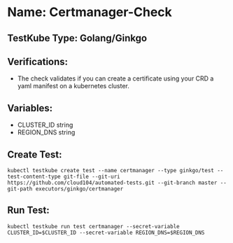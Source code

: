 # Name: Certmanager-Check

## TestKube Type: Golang/Ginkgo

## Verifications:

- The check validates if  you can create a certificate using your CRD a yaml manifest on a kubernetes cluster.

## Variables:

- CLUSTER_ID string
- REGION_DNS string

## Create Test:

```
kubectl testkube create test --name certmanager --type ginkgo/test --test-content-type git-file --git-uri https://github.com/cloud104/automated-tests.git --git-branch master --git-path executors/ginkgo/certmanager
```

## Run Test:

```
kubectl testkube run test certmanager --secret-variable CLUSTER_ID=$CLUSTER_ID --secret-variable REGION_DNS=$REGION_DNS 
```
